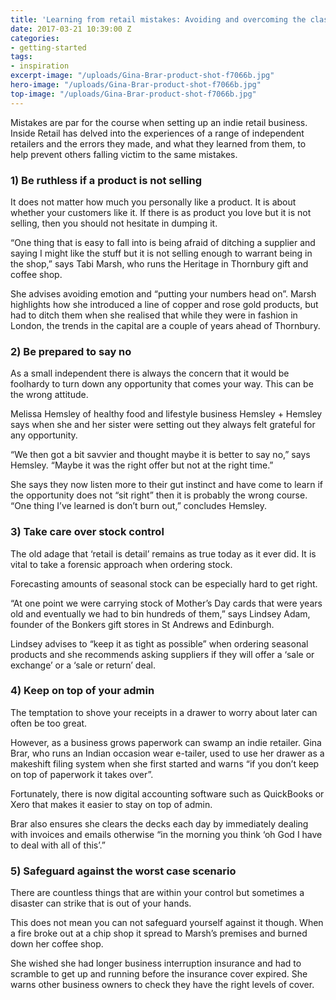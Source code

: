```yaml
---
title: 'Learning from retail mistakes: Avoiding and overcoming the classic errors'
date: 2017-03-21 10:39:00 Z
categories:
- getting-started
tags:
- inspiration
excerpt-image: "/uploads/Gina-Brar-product-shot-f7066b.jpg"
hero-image: "/uploads/Gina-Brar-product-shot-f7066b.jpg"
top-image: "/uploads/Gina-Brar-product-shot-f7066b.jpg"
---
```


Mistakes are par for the course when setting up an indie retail business. Inside Retail has delved into the experiences of a range of independent retailers and the errors they made, and what they learned from them, to help prevent others falling victim to the same mistakes.    

### 1) Be ruthless if a product is not selling

It does not matter how much you personally like a product. It is about whether your customers like it. If there is as product you love but it is not selling, then you should not hesitate in dumping it. 

“One thing that is easy to fall into is being afraid of ditching a supplier and saying I might like the stuff but it is not selling enough to warrant being in the shop,” says Tabi Marsh, who runs the Heritage in Thornbury gift and coffee shop. 

She advises avoiding emotion and “putting your numbers head on”. Marsh highlights how she introduced a line of copper and rose gold products, but had to ditch them when she realised that while they were in fashion in London, the trends in the capital are a couple of years ahead of Thornbury.  

### 2) Be prepared to say no

As a small independent there is always the concern that it would be foolhardy to turn down any opportunity that comes your way. This can be the wrong attitude.

Melissa Hemsley of healthy food and lifestyle business Hemsley + Hemsley says when she and her sister were setting out they always felt grateful for any opportunity. 

“We then got a bit savvier and thought maybe it is better to say no,” says Hemsley. “Maybe it was the right offer but not at the right time.” 

She says they now listen more to their gut instinct and have come to learn if the opportunity does not “sit right” then it is probably the wrong course. “One thing I’ve learned is don’t burn out,” concludes Hemsley. 

### 3) Take care over stock control

The old adage that ‘retail is detail’ remains as true today as it ever did. It is vital to take a forensic approach when ordering stock. 

Forecasting amounts of seasonal stock can be especially hard to get right. 

“At one point we were carrying stock of Mother’s Day cards that were years old and eventually we had to bin hundreds of them,” says Lindsey Adam, founder of the Bonkers gift stores in St Andrews and Edinburgh. 

Lindsey advises to “keep it as tight as possible” when ordering seasonal products and she recommends asking suppliers if they will offer a ‘sale or exchange’ or a ‘sale or return’ deal. 

### 4) Keep on top of your admin

The temptation to shove your receipts in a drawer to worry about later can often be too great.

However, as a business grows paperwork can swamp an indie retailer. Gina Brar, who runs an Indian occasion wear e-tailer, used to use her drawer as a makeshift filing system when she first started and warns “if you don’t keep on top of paperwork it takes over”. 

Fortunately, there is now digital accounting software such as QuickBooks or Xero that makes it easier to stay on top of admin. 

Brar also ensures she clears the decks each day by immediately dealing with invoices and emails otherwise “in the morning you think ‘oh God I have to deal with all of this’.” 

### 5) Safeguard against the worst case scenario

There are countless things that are within your control but sometimes a disaster can strike that is out of your hands. 

This does not mean you can not safeguard yourself against it though. When a fire broke out at a chip shop it spread to Marsh’s premises and burned down her coffee shop. 

She wished she had longer business interruption insurance and had to scramble to get up and running before the insurance cover expired.  She warns other business owners to check they have the right levels of cover. 